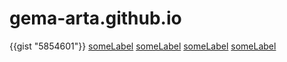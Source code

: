 <script src="https://gist.github.com/jonschlinkert/5854601.js"></script>
# gema-arta.github.io
{{gist "5854601"}}
[someLabel](username/repoName/somePathTo/myExampleCode)
[someLabel](username/)
[someLabel]()
[someLabel](/)

